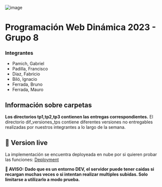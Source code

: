 ![image](https://user-images.githubusercontent.com/79814537/227503253-efff5b8d-79b8-4a2b-9e76-79800998b4d5.png)

# Programación Web Dinámica 2023 - Grupo 8


### Integrantes
- Pamich, Gabriel 
- Padilla, Francisco
- Diaz, Fabricio
- Biló, Ignacio
- Ferrada, Bruno
- Ferrada, Mauro


## Información sobre carpetas
 **Los directorios tp1,tp2,tp3 contienen las entregas correspondientes.**
 El directorio dif_versiones_tps contiene diferentes versiones no entregables realizadas por nuestros integrantes a lo largo de la semana.


## 🚀 Version live
La implementación se encuentra deployeada en nube por si quieren probar las funciones:
[Deployment](https://pwd-unco-2023-8tlc-dev.fl0.io/)

**🚧 AVISO: Dado que es un entorno DEV, el servidor puede tener caidas si recargan muchas veces o si intentan realizar multiples subidas. Solo limitarse a utilizarlo a modo prueba.**
